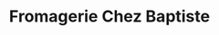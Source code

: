 ---
title: "Fromagerie Chez Baptiste"
url: /soorts-hossegor/fromagerie-chez-baptiste/
shop: Käse
---